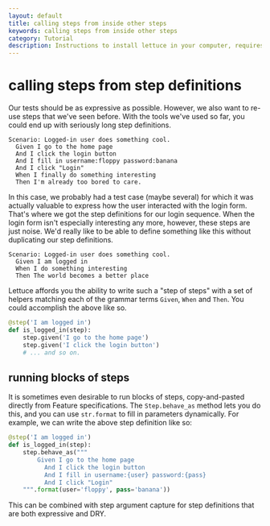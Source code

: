```yaml
---
layout: default
title: calling steps from inside other steps
keywords: calling steps from inside other steps
category: Tutorial
description: Instructions to install lettuce in your computer, requires python and maybe git.
---
```


calling steps from step definitions
===================================

Our tests should be as expressive as possible. However, we also want to
re-use steps that we've seen before. With the tools we've used so far,
you could end up with seriously long step definitions.

```gherkin
Scenario: Logged-in user does something cool.
  Given I go to the home page
  And I click the login button
  And I fill in username:floppy password:banana
  And I click "Login"
  When I finally do something interesting
  Then I'm already too bored to care.
```

In this case, we probably had a test case (maybe several) for which it
was actually valuable to express how the user interacted with the login
form. That's where we got the step definitions for our login sequence.
When the login form isn't especially interesting any more, however,
these steps are just noise. We'd really like to be able to define
something like this without duplicating our step definitions.

```gherkin
Scenario: Logged-in user does something cool.
  Given I am logged in
  When I do something interesting
  Then The world becomes a better place
```

Lettuce affords you the ability to write such a "step of steps" with a
set of helpers matching each of the grammar terms `Given`, `When` and
`Then`. You could accomplish the above like so.

```python
@step('I am logged in')
def is_logged_in(step):
    step.given('I go to the home page')
    step.given('I click the login button')
    # ... and so on.
```

running blocks of steps
-----------------------

It is sometimes even desirable to run blocks of steps, copy-and-pasted
directly from Feature specifications. The `Step.behave_as` method lets
you do this, and you can use `str.format` to fill in parameters
dynamically. For example, we can write the above step definition like
so:

```python
@step('I am logged in')
def is_logged_in(step):
    step.behave_as("""
        Given I go to the home page
          And I click the login button
          And I fill in username:{user} password:{pass}
          And I click "Login"
    """.format(user='floppy', pass='banana'))
```

This can be combined with step argument capture for step definitions
that are both expressive and DRY.
